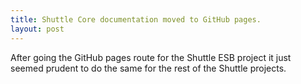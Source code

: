 ```yaml
---
title: Shuttle Core documentation moved to GitHub pages.
layout: post
---
```


After going the GitHub pages route for the Shuttle ESB project it just seemed prudent to do the same for the rest of the Shuttle projects.